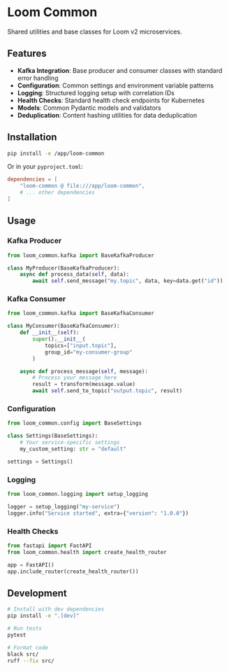 # Loom Common

Shared utilities and base classes for Loom v2 microservices.

## Features

- **Kafka Integration**: Base producer and consumer classes with standard error handling
- **Configuration**: Common settings and environment variable patterns
- **Logging**: Structured logging setup with correlation IDs
- **Health Checks**: Standard health check endpoints for Kubernetes
- **Models**: Common Pydantic models and validators
- **Deduplication**: Content hashing utilities for data deduplication

## Installation

```bash
pip install -e /app/loom-common
```

Or in your `pyproject.toml`:

```toml
dependencies = [
    "loom-common @ file:///app/loom-common",
    # ... other dependencies
]
```

## Usage

### Kafka Producer

```python
from loom_common.kafka import BaseKafkaProducer

class MyProducer(BaseKafkaProducer):
    async def process_data(self, data):
        await self.send_message("my.topic", data, key=data.get("id"))
```

### Kafka Consumer

```python
from loom_common.kafka import BaseKafkaConsumer

class MyConsumer(BaseKafkaConsumer):
    def __init__(self):
        super().__init__(
            topics=["input.topic"],
            group_id="my-consumer-group"
        )

    async def process_message(self, message):
        # Process your message here
        result = transform(message.value)
        await self.send_to_topic("output.topic", result)
```

### Configuration

```python
from loom_common.config import BaseSettings

class Settings(BaseSettings):
    # Your service-specific settings
    my_custom_setting: str = "default"

settings = Settings()
```

### Logging

```python
from loom_common.logging import setup_logging

logger = setup_logging("my-service")
logger.info("Service started", extra={"version": "1.0.0"})
```

### Health Checks

```python
from fastapi import FastAPI
from loom_common.health import create_health_router

app = FastAPI()
app.include_router(create_health_router())
```

## Development

```bash
# Install with dev dependencies
pip install -e ".[dev]"

# Run tests
pytest

# Format code
black src/
ruff --fix src/
```
